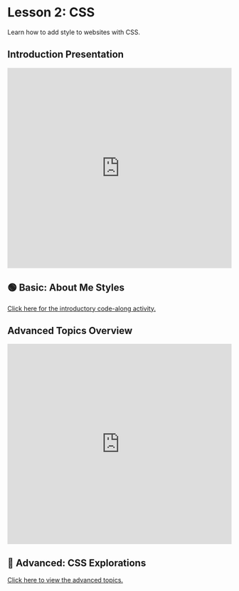 # Lesson 2: CSS
Learn how to add style to websites with CSS.

## Introduction Presentation
<iframe src='https://view.officeapps.live.com/op/embed.aspx?src=https://hylandtechoutreach.github.io/webskillup/Lesson02Css/IntroductionToCss.pptx' width='100%' height='450px' frameborder='0'></iframe>

## 🟢 Basic: About Me Styles
[Click here for the introductory code-along activity.](AboutMeStylesCodeAlong.md)

## Advanced Topics Overview
<iframe src='https://view.officeapps.live.com/op/embed.aspx?src=https://hylandtechoutreach.github.io/webskillup/Lesson02Css/AdvancedCssTopics.pptx' width='100%' height='450px' frameborder='0'></iframe>

## 🔷 Advanced: CSS Explorations
[Click here to view the advanced topics.](CssExplorationSelfPacedWork.md)
